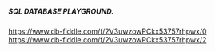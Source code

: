 ##### SQL DATABASE PLAYGROUND.

https://www.db-fiddle.com/f/2V3uwzowPCkx53757rhpwx/0
https://www.db-fiddle.com/f/2V3uwzowPCkx53757rhpwx/2
